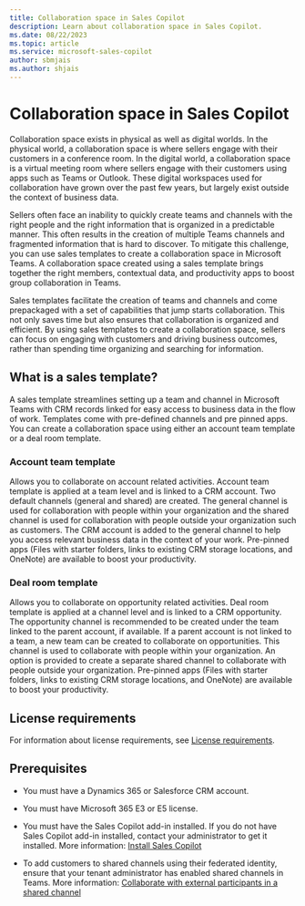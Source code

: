 ```yaml
---
title: Collaboration space in Sales Copilot
description: Learn about collaboration space in Sales Copilot.
ms.date: 08/22/2023
ms.topic: article
ms.service: microsoft-sales-copilot
author: sbmjais
ms.author: shjais
---
```


# Collaboration space in Sales Copilot

Collaboration space exists in physical as well as digital worlds. In the physical world, a collaboration space is where sellers engage with their customers in a conference room. In the digital world, a collaboration space is a virtual meeting room where sellers engage with their customers using apps such as Teams or Outlook. These digital workspaces used for collaboration have grown over the past few years, but largely exist outside the context of business data.

Sellers often face an inability to quickly create teams and channels with the right people and the right information that is organized in a predictable manner. This often results in the creation of multiple Teams channels and fragmented information that is hard to discover. To mitigate this challenge, you can use sales templates to create a collaboration space in Microsoft Teams. A collaboration space created using a sales template brings together the right members, contextual data, and productivity apps to boost group collaboration in Teams.

Sales templates facilitate the creation of teams and channels and come prepackaged with a set of capabilities that jump starts collaboration. This not only saves time but also ensures that collaboration is organized and efficient. By using sales templates to create a collaboration space, sellers can focus on engaging with customers and driving business outcomes, rather than spending time organizing and searching for information.

## What is a sales template?

A sales template streamlines setting up a team and channel in Microsoft Teams with CRM records linked for easy access to business data in the flow of work. Templates come with pre-defined channels and pre pinned apps. You can create a collaboration space using either an account team template or a deal room template.

### Account team template

Allows you to collaborate on account related activities. Account team template is applied at a team level and is linked to a CRM account. Two default channels (general and shared) are created. The general channel is used for collaboration with people within your organization and the shared channel is used for collaboration with people outside your organization such as customers. The CRM account is added to the general channel to help you access relevant business data in the context of your work. Pre-pinned apps (Files with starter folders, links to existing CRM storage locations, and OneNote) are available to boost your productivity.

### Deal room template

Allows you to collaborate on opportunity related activities. Deal room template is applied at a channel level and is linked to a CRM opportunity. The opportunity channel is recommended to be created under the team linked to the parent account, if available. If a parent account is not linked to a team, a new team can be created to collaborate on opportunities. This channel is used to collaborate with people within your organization. An option is provided to create a separate shared channel to collaborate with people outside your organization. Pre-pinned apps (Files with starter folders, links to existing CRM storage locations, and OneNote) are available to boost your productivity.

## License requirements

For information about license requirements, see [License requirements](introduction.md#license-requirements).

## Prerequisites

- You must have a Dynamics 365 or Salesforce CRM account.

- You must have Microsoft 365 E3 or E5 license.

- You must have the Sales Copilot add-in installed. If you do not have Sales Copilot add-in installed, contact your administrator to get it installed. More information: [Install Sales Copilot](install-viva-sales.md)

- To add customers to shared channels using their federated identity, ensure that your tenant administrator has enabled shared channels in Teams. More information: [Collaborate with external participants in a shared channel](/microsoft-365/solutions/collaborate-teams-direct-connect?view=o365-worldwide)